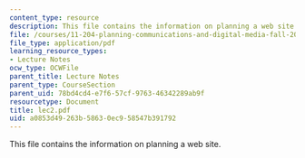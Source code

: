 ```yaml
---
content_type: resource
description: This file contains the information on planning a web site.
file: /courses/11-204-planning-communications-and-digital-media-fall-2004/a0853d49263b58630ec958547b391792_lec2.pdf
file_type: application/pdf
learning_resource_types:
- Lecture Notes
ocw_type: OCWFile
parent_title: Lecture Notes
parent_type: CourseSection
parent_uid: 78bd4cd4-e7f6-57cf-9763-46342289ab9f
resourcetype: Document
title: lec2.pdf
uid: a0853d49-263b-5863-0ec9-58547b391792
---
```

This file contains the information on planning a web site.

